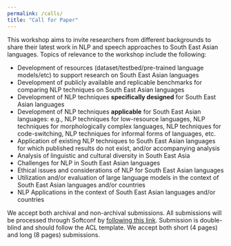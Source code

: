 ```yaml
---
permalink: /calls/
title: "Call for Paper"
---
```


This workshop aims to invite researchers from different backgrounds to share their latest work in NLP and speech approaches to South East Asian languages. Topics of relevance to the workshop include the following: 

 - Development of resources (dataset/testbed/pre-trained language models/etc) to support research on South East Asian languages
 - Development of publicly available and replicable benchmarks for comparing NLP techniques on South East Asian languages
 - Development of NLP techniques **specifically designed** for South East Asian languages 
 - Development of NLP techniques **applicable** for South East Asian languages: e.g., NLP techniques for low-resource languages, NLP techniques for morphologically complex languages, NLP techniques for code-switching, NLP techniques for informal forms of languages, etc. 
 - Application of existing NLP techniques to South East Asian languages for which published results do not exist, and/or accompanying analysis
 - Analysis of linguistic and cultural diversity in South East Asia
 - Challenges for NLP in South East Asian languages
 - Ethical issues and considerations of NLP for South East Asian languages
 - Utilization and/or evaluation of large language models in the context of South East Asian languages and/or countries
 - NLP Applications in the context of South East Asian languages and/or countries


We accept both archival and non-archival submissions. All submissions will be processed through Softconf by [following this link](https://softconf.com/ijcnlp2023/WorkshopSEA2023/). Submission is double-blind and should follow the ACL template. We accept both short (4 pages) and long (8 pages) submissions.
